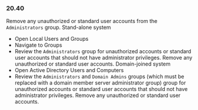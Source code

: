 
### 20.40  
Remove any unauthorized or standard user accounts from the `Administrators` group. Stand-alone system 
* Open Local Users and Groups 
* Navigate to Groups 
* Review the `Administrators` group for unauthorized accounts or standard user accounts that should not have administrator privileges. Remove any unauthorized or standard user accounts. Domain-joined system 
* Open Active Directory Users and Computers 
* Review the `Administrators` and `Domain Admins` groups (which must be replaced with a domain member server administrator group) group for unauthorized accounts or standard user accounts that should not have administrator privileges. Remove any unauthorized or standard user accounts. 